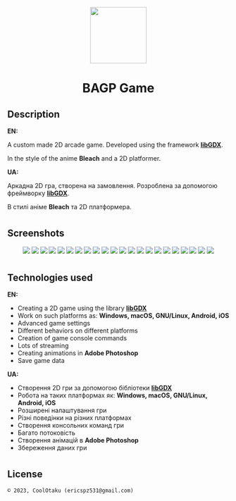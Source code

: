 <p align="center"><img height="128" src="screenshots/gameLogo.png"/></p>
<h1 align="center">BAGP Game</h1>

## Description
<b>EN:</b>

A custom made 2D arcade game. Developed using the framework [**libGDX**](https://libgdx.com).

In the style of the anime **Bleach** and a 2D platformer.

<b>UA:</b>

Аркадна 2D гра, створена на замовлення. Розроблена за допомогою фреймворку [**libGDX**](https://libgdx.com).

В стилі аніме **Bleach** та 2D платформера.

#
## Screenshots
<p align="center">
  <img src="screenshots/1.png" height="height="20%"/>
  <img src="screenshots/2.png" height="height="20%"/>
  <img src="screenshots/3.png" height="height="20%"/>
  <img src="screenshots/4.png" height="height="20%"/>
  <img src="screenshots/5.png" height="height="20%"/>
  <img src="screenshots/6.png" height="height="20%"/>
  <img src="screenshots/7.png" height="height="20%"/>
  <img src="screenshots/8.png" height="height="20%"/>
  <img src="screenshots/9.png" height="height="20%"/>
  <img src="screenshots/10.png" height="height="20%"/>
  <img src="screenshots/11.png" height="height="20%"/>
  <img src="screenshots/12.png" height="height="20%"/>
  <img src="screenshots/13.png" height="height="20%"/>
  <img src="screenshots/14.png" height="height="20%"/>
  <img src="screenshots/15.png" height="height="20%"/>
  <img src="screenshots/16.png" height="height="20%"/>
  <img src="screenshots/17.png" height="height="20%"/>
  <img src="screenshots/18.png" height="height="20%"/>
  <img src="screenshots/19.png" height="height="20%"/>
  <img src="screenshots/20.png" height="height="20%"/>
  <img src="screenshots/21.png" height="height="20%"/>
  <img src="screenshots/22.png" height="height="20%"/>
</p>

#
## Technologies used
<b>EN:</b>
- Creating a 2D game using the library [**libGDX**](https://libgdx.com)
- Work on such platforms as: **Windows, macOS, GNU/Linux, Android, iOS**
- Advanced game settings
- Different behaviors on different platforms
- Creation of game console commands
- Lots of streaming
- Creating animations in **Adobe Photoshop**
- Save game data

<b>UA:</b>
- Створення 2D гри за допомогою бібліотеки [**libGDX**](https://libgdx.com)
- Робота на таких платформах як: **Windows, macOS, GNU/Linux, Android, iOS**
- Розширені налаштування гри
- Різні поведінки на різних платформах
- Створення консольних команд гри
- Багато потоковість
- Створення анімацій в **Adobe Photoshop**
- Збереження даних гри

#
## License
```
© 2023, CoolOtaku (ericspz531@gmail.com)
```
